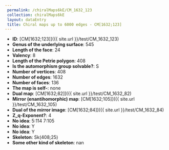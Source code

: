 ```yaml
--- 
 permalink: /chiralMaps6kE/CM_1632_123 
 collection: chiralMaps6kE
 layout: dataEntry
 title: Chiral maps up to 6000 edges - CM[1632;123]
---
```


- **ID**: [CM[1632;123]]({{ site.url }}/test/CM_1632_123)
- **Genus of the underlying surface**: 545
- **Length of the face**: 24
- **Valency**: 8
- **Length of the Petrie polygon**: 408
- **Is the automorphism group solvable?**: S
- **Number of vertices**: 408
- **Number of edges**: 1632
- **Number of faces**: 136
- **The map is self-**: none
- **Dual map**: [CM[1632;82]]({{ site.url }}/test/CM_1632_82)
- **Mirror (enantihomorphic) map**: [CM[1632;105]]({{ site.url }}/test/CM_1632_105)
- **Dual of the mirror image**: [CM[1632;84]]({{ site.url }}/test/CM_1632_84)
- **Z_q-Exponent?**: 4
- **No idea**:  5:114 7:105
- **No idea**: Y
- **No idea**: Y
- **Skeleton**: Sk(408;25)
- **Some other kind of skeleton**: nan
